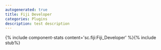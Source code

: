 ```yaml
---
autogenerated: true
title: Fiji Developer
categories: Plugins
description: test description
---
```


{% include component-stats content='sc.fiji:Fiji\_Developer' %}{% include stub%}



